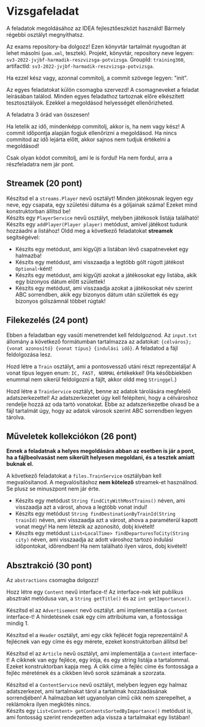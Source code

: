 # Vizsgafeladat

A feladatok megoldásához az IDEA fejlesztőeszközt használd! Bármely régebbi osztályt megnyithatsz.

Az exams repository-ba dolgozz! Ezen könyvtár tartalmát nyugodtan át lehet másolni (`pom.xml`, tesztek).
Projekt, könyvtár, repository neve legyen: `sv3-2022-jvjbf-harmadik-reszvizsga-potvizsga`. GroupId: `training360`,
artifactId: `sv3-2022-jvjbf-harmadik-reszvizsga-potvizsga`.

Ha ezzel kész vagy, azonnal commitolj, a commit szövege legyen: "init".

Az egyes feladatokat külön csomagba szervezd! A csomagneveket a feladat leírásában találod. Minden egyes
feladathoz tartoznak előre elkészített tesztosztályok. Ezekkel a megoldásod helyességét ellenőrizheted.

A feladatra 3 órád van összesen!

Ha letelik az idő, mindenképp commitolj, akkor is, ha nem vagy kész! A commit időpontja alapján fogjuk
ellenőrizni a megoldásod. Ha nincs commitod az idő lejárta előtt, akkor sajnos nem tudjuk értékelni a megoldásod!

Csak olyan kódot commitolj, ami le is fordul! Ha nem fordul, arra a részfeladatra nem jár pont.

## Streamek (20 pont)

Készítsd el a `streams.Player` nevű osztályt! Minden játékosnak legyen egy neve, egy csapata, egy születési dátuma és a
góljainak száma! Ezeket mind konstruktorban állítsd be!  
Készíts egy `PlayerService` nevű osztályt, melyben játékosok listája található! Készíts egy `addPlayer(Player player)`
metódust, amivel játékost tudunk hozzáadni a listához!
Oldd meg a következő feladatokat __streamek__ segítségével:
- Készíts egy metódust, ami kigyűjti a listában lévő csapatneveket egy halmazba!
- Készíts egy metódust, ami visszaadja a legtöbb gólt rúgott játékost `Optional`-ként!
- Készíts egy metódust, ami kigyűjti azokat a játékosokat egy listába, akik egy bizonyos dátum előtt születtek!
- Készíts egy metódust, ami visszaadja azokat a játékosokat név szerint ABC sorrendben, akik egy bizonyos
dátum után születtek és egy bizonyos gólszámnál többet rúgtak! 

## Filekezelés (24 pont)

Ebben a feladatban egy vasúti menetrendet kell feldolgoznod. Az `input.txt` állomány a következő
formátumban tartalmazza az adatokat: `{célváros};{vonat azonosító} {vonat típus} {indulási idő}`.
A feladatod a fájl feldolgozása lesz.

Hozd létre a `Train` osztályt, ami a pontosvessző utáni részt reprezentálja! A vonat típus
legyen enum: `IC, FAST, NORMAL` értékekkel! (Ha későbbiekben enummal nem sikerül feldolgozni a fájlt, akkor oldd meg `Stringgel`.)  

Hozd létre a `TrainService` osztályt, benne az adatok tárolására megfelelő adatszerkezettel! Az adatszerkezetet
úgy kell felépíteni, hogy a célvároshoz rendelje hozzá az oda tartó vonatokat. Ebbe az adatszerkezetbe
olvasd be a fájl tartalmát úgy, hogy az adatok városok szerint ABC sorrendben legyen tárolva. 

## Műveletek kollekciókon (26 pont)

**Ennek a feladatnak a helyes megoldására abban az esetben is jár a pont, ha a fájlbeolvasást nem sikerült 
helyesen megoldani, és a tesztek amiatt buknak el.**

A következő feladatokat a `files.TrainService` osztályban kell megvalósítanod. A megvalósításhoz __nem kötelező__
streamek-et használnod. Se plusz se minuszpont nem jár érte.

- Készíts egy metódust `String findCityWithMostTrains()` néven, ami visszaadja azt a várost, ahova a legtöbb vonat indul!
- Készíts egy metódust `String findDestinationByTrainId(String trainId)` néven, ami visszaadja azt a várost,
ahova a paraméterül kapott vonat megy! Ha nem létezik az azonosító, dobj kivételt!
- Készíts egy metódust `List<LocalTime> findDeparturesToCity(String city)` néven, ami visszaadja az adott városhoz tartozó indulási
időpontokat, időrendben! Ha nem található ilyen város, dobj kivételt!

## Absztrakció (30 pont)

Az `abstractions` csomagba dolgozz!

Hozz létre egy `Content` nevű interface-t! Az interface-nek két publikus absztrakt metódusa
van, a `String getTitle()` és az `int getImportance()`.  

Készítsd el az `Advertisement` nevő osztályt. ami implementálja a `Content` interface-t! A hirdetésnek csak egy cím attribútuma van,
a fontossága mindig 1.

Készítsd el a `Header` osztályt, ami egy cikk fejlécét fogja reprezentálni! A fejlécnek van egy címe és egy mérete, 
ezeket konstruktorban állítsd be!

Készítsd el az `Article` nevű osztályt, ami implementálja a `Content` interface-t! A cikknek van egy fejléce, egy írója, és egy string listája
a tartalommal. Ezeket konstruktorban kapja meg. A cikk címe a fejléc címe és fontossága a fejléc méretének és a cikkben lévő sorok számának a szorzata.

Készítsd el a `ContentService` nevű osztályt, melyben legyen egy halmaz adatszerkezet, 
ami tartalmakat tárol a tartalmak hozzáadásának sorrendjében!
A halmazban két ugyanolyan című cikk nem szerepelhet, a reklámokra ilyen megkötés nincs.   
Készíts egy `List<Content> getContentsSortedByImportance()` metódust is, ami fontosság szerint rendezetten
adja vissza a tartalmakat egy listában!
